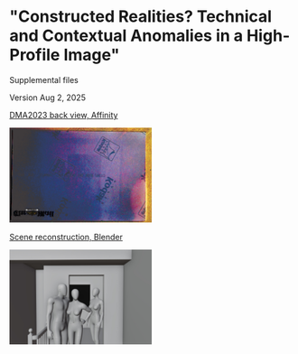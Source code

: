# "Constructed Realities? Technical and Contextual Anomalies in a High-Profile Image"
Supplemental files

Version Aug 2, 2025


[DMA2023 back view, Affinity](https://github.com/under-score/little_prince/blob/main/DM2023b.afphoto)

<img src="https://github.com/under-score/little_prince/blob/main/DM2023b.jpg" style="width:50%; max-width:300px;">

[Scene reconstruction, Blender](https://www.blender.org/](https://github.com/under-score/little_prince/blob/main/Reconstruction.blend))

<img src="https://github.com/under-score/little_prince/blob/main/Reconstruction.jpg" style="width:50%; max-width:300px;">
